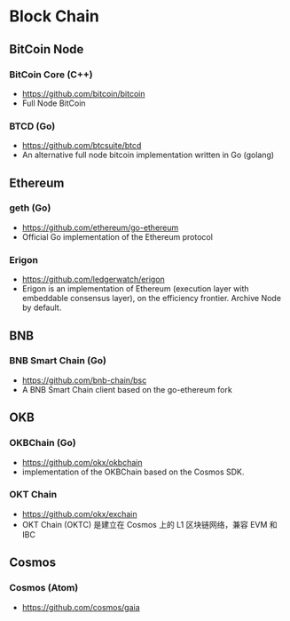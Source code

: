 # Block Chain

## BitCoin Node

### BitCoin Core (C++)
- https://github.com/bitcoin/bitcoin
- Full Node BitCoin

### BTCD (Go)
- https://github.com/btcsuite/btcd
- An alternative full node bitcoin implementation written in Go (golang)


## Ethereum

### geth (Go)
- https://github.com/ethereum/go-ethereum
- Official Go implementation of the Ethereum protocol

### Erigon
- https://github.com/ledgerwatch/erigon
- Erigon is an implementation of Ethereum (execution layer with embeddable consensus layer), on the efficiency frontier. Archive Node by default.

## BNB

### BNB Smart Chain (Go)
- https://github.com/bnb-chain/bsc
- A BNB Smart Chain client based on the go-ethereum fork

## OKB
### OKBChain (Go)
- https://github.com/okx/okbchain
- implementation of the OKBChain based on the Cosmos SDK.

### OKT Chain
- https://github.com/okx/exchain
- OKT Chain (OKTC) 是建立在 Cosmos 上的 L1 区块链网络，兼容 EVM 和 IBC


## Cosmos

### Cosmos (Atom)
- https://github.com/cosmos/gaia